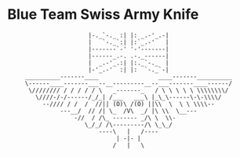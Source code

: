 # Blue Team Swiss Army Knife 
                           
                           |-._`-._ :| |: _.-'_.-|
                           |   `-._`:| |:`_.-'   |
                           |-------`-' '-'-------|
                           |------_.-. .-._------|
                           |  _.-'_.:| |:._`-._  |
                           |-'_.-'  :| |:  `-._`-|
         __________-------____                 ____-------__________
         \------____-------___--__---------__--___-------____------/
          \//////// / / / / / \   _-------_   / \ \ \ \ \ \\\\\\\\/
            \////-/-/------/_/_| /___   ___\ |_\_\------\-\-\\\\/
              --//// / /  /  //|| (O)\ /(O) ||\\  \  \ \ \\\\--
                   ---__/  // /| \_  /V\  _/ |\ \\  \__---
                       -//  / /\_ ------- _/\ \  \\-
                          \_/_/ /\---------/\ \_\_/
                              ----\   |   /----
                                   | -|- |
                                  /   |   \    


